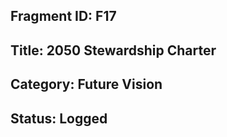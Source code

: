 ## Fragment ID: F17 
## Title: 2050 Stewardship Charter 
## Category: Future Vision 
## Status: Logged 
